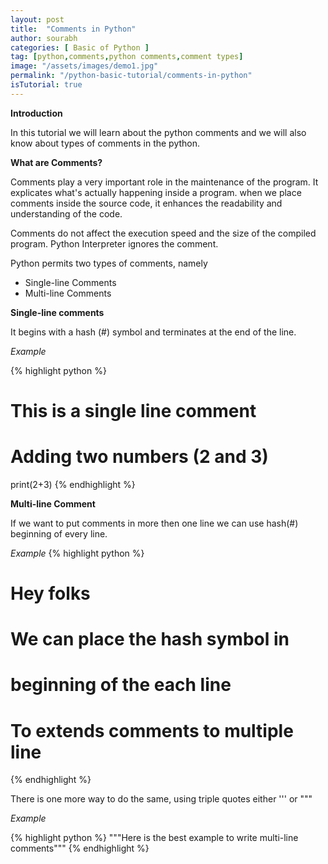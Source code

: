 ```yaml
---
layout: post
title:  "Comments in Python"
author: sourabh
categories: [ Basic of Python ]
tag: [python,comments,python comments,comment types]
image: "/assets/images/demo1.jpg"
permalink: "/python-basic-tutorial/comments-in-python"
isTutorial: true
---
```


**Introduction**

In this tutorial we will learn about the python comments and we will also know about types of comments in the python.

**What are Comments?**

Comments play a very important role in the maintenance of the program. It explicates what's actually happening inside a program. when we place comments inside the source code, it enhances the readability and understanding of the code.

Comments do not affect the execution speed and the size of the compiled program. Python Interpreter ignores the comment.

Python permits two types of comments, namely

-   Single-line Comments
-   Multi-line Comments

**Single-line comments**

It begins with a hash (#) symbol and terminates at the end of the line.

*Example*

{% highlight python %}
# This is a single line comment
# Adding two numbers (2 and 3)
print(2+3)
{% endhighlight %}

**Multi-line Comment**

If we want to put comments in more then one line we can use hash(#) beginning of every line.

*Example*
{% highlight python %}
# Hey folks
# We can place the hash symbol in 
# beginning of the each line
# To extends comments to multiple line 
{% endhighlight %}

There is one more way to do the same, using triple quotes either ''' or """

*Example*

{% highlight python %}
"""Here is the 
best example to write
multi-line comments"""
{% endhighlight %}
